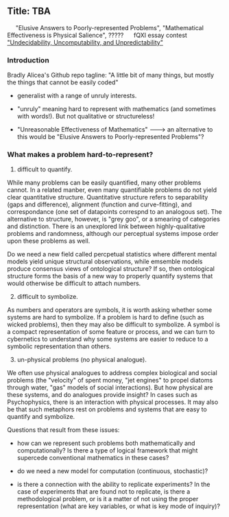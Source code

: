 ## Title: TBA

&nbsp;&nbsp;&nbsp;&nbsp;&nbsp;"Elusive Answers to Poorly-represented Problems", "Mathematical Effectiveness is Physical Salience", ?????
&nbsp;&nbsp;&nbsp;&nbsp;&nbsp;fQXI essay contest ["Undecidability, Uncomputability, and Unpredictability"](https://fqxi.org/community/essay/rules) 
     
### Introduction  
Bradly Alicea's Github repo tagline: "A little bit of many things, but mostly the things that cannot be easily coded"

* generalist with a range of unruly interests.

* "unruly" meaning hard to represent with mathematics (and sometimes with words!). But not qualitative or structureless!

* "Unreasonable Effectiveness of Mathematics" ---> an alternative to this would be "Elusive Answers to Poorly-represented Problems"?

### What makes a problem hard-to-represent?

1) difficult to quantify.

While many problems can be easily quantified, many other problems cannot. In a related manber, even many quantifiable problems do not yield clear quantitative structure. Quantitative structure refers to separability (gaps and difference), alignment (function and curve-fitting), and correspondance (one set of datapoints correspnd to an analogous set). The alternative to structure, however, is "grey goo", or a smearing of categories and distinction. There is an unexplored link between highly-qualitative problems and randomness, although our perceptual systems impose order upon these problems as well. 

Do we need a new field called percpetual statistics where different mental models yield unique structural observations, while emsemble models produce consensus views of ontological structure? If so, then ontological structure forms the basis of a new way to properly quantify systems that would otherwise be difficult to attach numbers.  

2) difficult to symbolize.  

As numbers and operators are symbols, it is worth asking whether some systems are hard to symbolize. If a problem is hard to define (such as wicked problems), then they may also be difficult to symbolize. A symbol is a compact representation of some feature or process, and we can turn to cybernetics to understand why some systems are easier to reduce to a symbolic representation than others.  

3) un-physical problems (no physical analogue).  

We often use physical analogues to address complex biological and social problems (the "velocity" of spent money, "jet engines" to propel diatoms through water, "gas" models of social interactions). But how physical are these systems, and do analogues provide insight? In cases such as Psychophysics, there is an interaction with physical processes. It may also be that such metaphors rest on problems and systems that are easy to quantify and symbolize.  


Questions that result from these issues:  

* how can we represent such problems both mathematically and computationally? Is there a type of logical framework that might supercede conventional mathematics in these cases?

* do we need a new model for computation (continuous, stochastic)?  

* is there a connection with the ability to replicate experiments? In the case of experiments that are found not to replicate, is there a methodological problem, or is it a matter of not using the proper representation (what are key variables, or what is key mode of inquiry)? 
